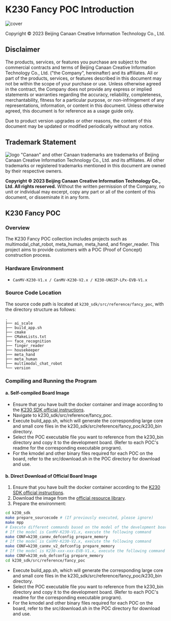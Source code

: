 # K230 Fancy POC Introduction

![cover](../../../zh/images/canaan-cover.png)

Copyright © 2023 Beijing Canaan Creative Information Technology Co., Ltd.

<div style="page-break-after:always"></div>

## Disclaimer

The products, services, or features you purchase are subject to the commercial contracts and terms of Beijing Canaan Creative Information Technology Co., Ltd. ("the Company", hereinafter) and its affiliates. All or part of the products, services, or features described in this document may not be within the scope of your purchase or use. Unless otherwise agreed in the contract, the Company does not provide any express or implied statements or warranties regarding the accuracy, reliability, completeness, merchantability, fitness for a particular purpose, or non-infringement of any representations, information, or content in this document. Unless otherwise agreed, this document is for reference as a usage guide only.

Due to product version upgrades or other reasons, the content of this document may be updated or modified periodically without any notice.

## Trademark Statement

![logo](../../../zh/images/logo.png) "Canaan" and other Canaan trademarks are trademarks of Beijing Canaan Creative Information Technology Co., Ltd. and its affiliates. All other trademarks or registered trademarks mentioned in this document are owned by their respective owners.

**Copyright © 2023 Beijing Canaan Creative Information Technology Co., Ltd. All rights reserved.**
Without the written permission of the Company, no unit or individual may excerpt, copy any part or all of the content of this document, or disseminate it in any form.

<div style="page-break-after:always"></div>

## K230 Fancy POC

### Overview

The K230 Fancy POC collection includes projects such as multimodal_chat_robot, meta_human, meta_hand, and finger_reader. This project aims to provide customers with a POC (Proof of Concept) construction process.

### Hardware Environment

- `CanMV-K230-V1.x / CanMV-K230-V2.x / K230-UNSIP-LPx-EVB-V1.x`

### Source Code Location

The source code path is located at `k230_sdk/src/reference/fancy_poc`, with the directory structure as follows:

```shell
.
├── ai_scale
├── build_app.sh
├── cmake
├── CMakeLists.txt
├── face_recognition
├── finger_reader
├── housekeeper
├── meta_hand
├── meta_human
├── multimodal_chat_robot
└── version
```

### Compiling and Running the Program

#### a. Self-compiled Board Image

- Ensure that you have built the docker container and image according to the [K230 SDK official instructions](https://github.com/kendryte/k230_sdk).
- Navigate to k230_sdk/src/reference/fancy_poc.
- Execute build_app.sh, which will generate the corresponding large core and small core files in the k230_sdk/src/reference/fancy_poc/k230_bin directory.
- Select the POC executable file you want to reference from the k230_bin directory and copy it to the development board. (Refer to each POC's readme for the corresponding executable program).
- For the kmodel and other binary files required for each POC on the board, refer to the src/download.sh in the POC directory for download and use.

#### b. Direct Download of Official Board Image

1. Ensure that you have built the docker container according to the [K230 SDK official instructions](https://github.com/kendryte/k230_sdk).
1. Download the image from the [official resource library](https://developer.canaan-creative.com/resource).
1. Prepare the environment:

```bash
cd k230_sdk
make prepare_sourcecode # (If previously executed, please ignore)
make mpp
# Execute different commands based on the model of the development board
# If the model is CanMV-K230-V1.x, execute the following command
make CONF=k230_canmv_defconfig prepare_memory
# If the model is CanMV-K230-V2.x, execute the following command
make CONF=k230_canmv_v2_defconfig prepare_memory
# If the model is K230-xxx-xxx-EVB-V1.x, execute the following command
make CONF=k230_evb_defconfig prepare_memory
cd k230_sdk/src/reference/fancy_poc
```

- Execute build_app.sh, which will generate the corresponding large core and small core files in the k230_sdk/src/reference/fancy_poc/k230_bin directory.
- Select the POC executable file you want to reference from the k230_bin directory and copy it to the development board. (Refer to each POC's readme for the corresponding executable program).
- For the kmodel and other binary files required for each POC on the board, refer to the src/download.sh in the POC directory for download and use.
